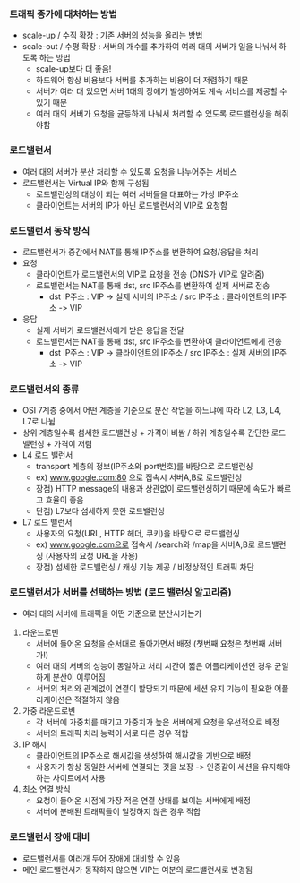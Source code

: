 ### 트래픽 증가에 대처하는 방법
- scale-up / 수직 확장 : 기존 서버의 성능을 올리는 방법
- scale-out / 수평 확장 : 서버의 개수를 추가하여 여러 대의 서버가 일을 나눠서 하도록 하는 방법
  - scale-up보다 더 좋음!
  - 하드웨어 향상 비용보다 서버를 추가하는 비용이 더 저렴하기 때문
  - 서버가 여러 대 있으면 서버 1대의 장애가 발생하여도 계속 서비스를 제공할 수 있기 때문
  - 여러 대의 서버가 요청을 균등하게 나눠서 처리할 수 있도록 로드밸런싱을 해줘야함

### 로드밸런서
- 여러 대의 서버가 분산 처리할 수 있도록 요청을 나누어주는 서비스
- 로드밸런서는 Virtual IP와 함께 구성됨
  - 로드밸런싱의 대상이 되는 여러 서버들을 대표하는 가상 IP주소
  - 클라이언트는 서버의 IP가 아닌 로드밸런서의 VIP로 요청함

### 로드밸런서 동작 방식
- 로드밸런서가 중간에서 NAT를 통해 IP주소를 변환하여 요청/응답을 처리
- 요청  
  - 클라이언트가 로드밸런서의 VIP로 요청을 전송 (DNS가 VIP로 알려줌) 
  - 로드밸런서는 NAT를 통해 dst, src IP주소를 변환하여 실제 서버로 전송
    - dst IP주소 : VIP -> 실제 서버의 IP주소 / src IP주소 : 클라이언트의 IP주소 -> VIP
- 응답
  - 실제 서버가 로드밸런서에게 받은 응답을 전달
  - 로드밸런서는 NAT를 통해 dst, src IP주소를 변환하여 클라이언트에게 전송
    - dst IP주소 : VIP -> 클라이언트의 IP주소 / src IP주소 : 실제 서버의 IP주소 -> VIP 

### 로드밸런서의 종류
- OSI 7계층 중에서 어떤 계층을 기준으로 분산 작업을 하느냐에 따라 L2, L3, L4, L7로 나뉨
- 상위 계층일수록 섬세한 로드밸런싱 + 가격이 비쌈 / 하위 계층일수록 간단한 로드밸런싱 + 가격이 저렴
- L4 로드 밸런서
  - transport 계층의 정보(IP주소와 port번호)를 바탕으로 로드밸런싱
  - ex) www.google.com:80 으로 접속시 서버A,B로 로드밸런싱
  - 장점) HTTP message의 내용과 상관없이 로드밸런싱하기 때문에 속도가 빠르고 효율이 좋음
  - 단점) L7보다 섬세하지 못한 로드밸런싱
- L7 로드 밸런서 
  - 사용자의 요청(URL, HTTP 헤더, 쿠키)을 바탕으로 로드밸런싱
  - ex) www.google.com으로 접속시 /search와 /map을 서버A,B로 로드밸런싱 (사용자의 요청 URL을 사용)
  - 장점) 섬세한 로드밸런싱 / 캐싱 기능 제공 / 비정상적인 트래픽 차단
  
### 로드밸런서가 서버를 선택하는 방법 (로드 밸런싱 알고리즘)
- 여러 대의 서버에 트래픽을 어떤 기준으로 분산시키는가
1. 라운드로빈
    - 서버에 들어온 요청을 순서대로 돌아가면서 배정 (첫번째 요청은 첫번째 서버가!)
    - 여러 대의 서버의 성능이 동일하고 처리 시간이 짧은 어플리케이션인 경우 균일하게 분산이 이루어짐
    - 서버의 처리와 관계없이 연결이 할당되기 때문에 세션 유지 기능이 필요한 어플리케이션은 적절하지 않음
2. 가중 라운드로빈
    - 각 서버에 가중치를 매기고 가중치가 높은 서버에게 요청을 우선적으로 배정
    - 서버의 트래픽 처리 능력이 서로 다른 경우 적합
3. IP 해시
    - 클라이언트의 IP주소로 해시값을 생성하여 해시값을 기반으로 배정
    - 사용자가 항상 동일한 서버에 연결되는 것을 보장 -> 인증같이 세션을 유지해야 하는 사이트에서 사용
4. 최소 연결 방식 
    - 요청이 들어온 시점에 가장 적은 연결 상태를 보이는 서버에게 배정
    - 서버에 분배된 트래픽들이 일정하지 않은 경우 적합

### 로드밸런서 장애 대비
- 로드밸런서를 여러개 두어 장애에 대비할 수 있음
- 메인 로드밸런서가 동작하지 않으면 VIP는 여분의 로드밸런서로 변경됨

